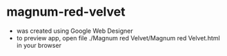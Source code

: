 # magnum-red-velvet

- was created using Google Web Designer 
- to preview app, open file ./Magnum red Velvet/Magnum red Velvet.html in your browser